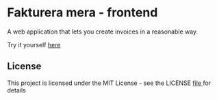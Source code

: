 # Fakturera mera - frontend
A web application that lets you create invoices in a reasonable way.

Try it yourself <a href="https://fakturera-mera.vercel.app">here</a>
## License

This project is licensed under the MIT License - see the LICENSE <a href="https://github.com/mikaelaalu/game-over/blob/master/LICENSE"> file </a> for details